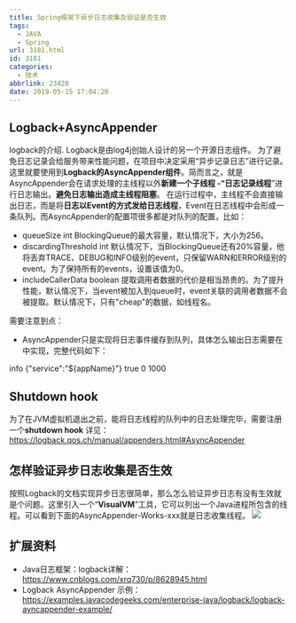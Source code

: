 ```yaml
---
title: Spring框架下异步日志收集及验证是否生效
tags:
  - JAVA
  - Spring
url: 3181.html
id: 3181
categories:
  - 技术
abbrlink: 23420
date: 2019-05-15 17:04:20
---
```


Logback+AsyncAppender
---------------------

logback的介绍. Logback是由log4j创始人设计的另一个开源日志组件。 为了避免日志记录会给服务带来性能问题，在项目中决定采用“异步记录日志”进行记录。这里就要使用到**Logback的AsyncAppender组件**。简而言之，就是AsyncAppender会在请求处理的主线程以外**新建一个子线程 -“日志记录线程**”进行日志输出。**避免日志输出造成主线程阻塞**。 在运行过程中，主线程不会直接输出日志，而是将**日志以Event的方式发给日志线程**，Event在日志线程中会形成一条队列。而AsyncAppender的配置项很多都是对队列的配置，比如：

*   queueSize int BlockingQueue的最大容量，默认情况下，大小为256。
*   discardingThreshold int 默认情况下，当BlockingQueue还有20%容量，他将丢弃TRACE、DEBUG和INFO级别的event，只保留WARN和ERROR级别的event。为了保持所有的events，设置该值为0。
*   includeCallerData boolean 提取调用者数据的代价是相当昂贵的。为了提升性能，默认情况下，当event被加入到queue时，event关联的调用者数据不会被提取。默认情况下，只有"cheap"的数据，如线程名。

需要注意到点：

*   AsyncAppender只是实现将日志事件缓存到队列，具体怎么输出日志需要在 <appender-ref ref="xxxx"/>中实现，完整代码如下：

<?xml version="1.0" encoding="UTF-8"?>
<configuration>
    <springProperty scope="context" name="appName" source="spring.application.name"/>
    <shutdownHook class="ch.qos.logback.core.hook.DelayingShutdownHook"/>
    <appender name="JSON" class="ch.qos.logback.core.ConsoleAppender">
        <filter class="ch.qos.logback.classic.filter.ThresholdFilter">
            <level>info</level>
        </filter>
        <encoder class="net.logstash.logback.encoder.LogstashEncoder">
            <customFields>{"service":"${appName}"}</customFields>
        </encoder>
    </appender>
    <appender name="ASYNC\_CONSOLE\_JSON" class="ch.qos.logback.classic.AsyncAppender">
        <neverBlock>true</neverBlock>
        <discardingThreshold>0</discardingThreshold>
        <queueSize>1000</queueSize>
        <appender-ref ref="JSON"/>
    </appender>
    <root level="info">
        <appender-ref ref="ASYNC\_CONSOLE\_JSON"/>
    </root>
</configuration>

Shutdown hook
-------------

为了在JVM虚拟机退出之前，能将日志线程的队列中的日志处理完毕，需要注册一个**shutdown hook** 详见： https://logback.qos.ch/manual/appenders.html#AsyncAppender

怎样验证异步日志收集是否生效
--------------

按照Logback的文档实现异步日志很简单，那么怎么验证异步日志有没有生效就是个问题。这里引入一个“**VisualVM**”工具，它可以列出一个Java进程所包含的线程。可以看到下面的AsyncAppender-Works-xxx就是日志收集线程。 [![](https://wangbaiyuan.cn/wp-content/uploads/2019/05/WechatIMG371.png)](https://wangbaiyuan.cn/wp-content/uploads/2019/05/WechatIMG371.png)

扩展资料
----

*   Java日志框架：logback详解：https://www.cnblogs.com/xrq730/p/8628945.html
*   Logback AsyncAppender 示例：https://examples.javacodegeeks.com/enterprise-java/logback/logback-ayncappender-example/